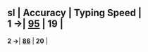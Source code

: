 **sl**  |   **Accuracy**   | **Typing Speed** |                                               
**1 ->**| [**95**](https://github.com/cleanhand/phase-1-BHAGYASREE200/blob/main/typing%20speed/Day1.md) | **19**  |                                                              
--------------------------------------------------------------------------------------------------------------------
**2 ->**| [**86**](https://github.com/cleanhand/phase-1-BHAGYASREE200/blob/main/typing%20speed/Day2.md) | **20**  |                
